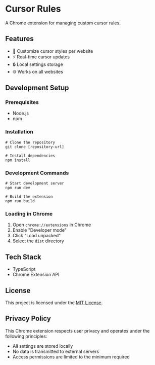 # Cursor Rules

A Chrome extension for managing custom cursor rules.

## Features

- 🎯 Customize cursor styles per website
- ⚡ Real-time cursor updates
- 🔒 Local settings storage
- 🌐 Works on all websites

## Development Setup

### Prerequisites
- Node.js
- npm

### Installation

```
# Clone the repository
git clone [repository-url]

# Install dependencies
npm install
```

### Development Commands

```
# Start development server
npm run dev

# Build the extension
npm run build
```

### Loading in Chrome

1. Open `chrome://extensions` in Chrome
2. Enable "Developer mode"
3. Click "Load unpacked"
4. Select the `dist` directory

## Tech Stack

- TypeScript
- Chrome Extension API

## License

This project is licensed under the [MIT License](LICENSE.md).

## Privacy Policy

This Chrome extension respects user privacy and operates under the following principles:

- All settings are stored locally
- No data is transmitted to external servers
- Access permissions are limited to the minimum required 